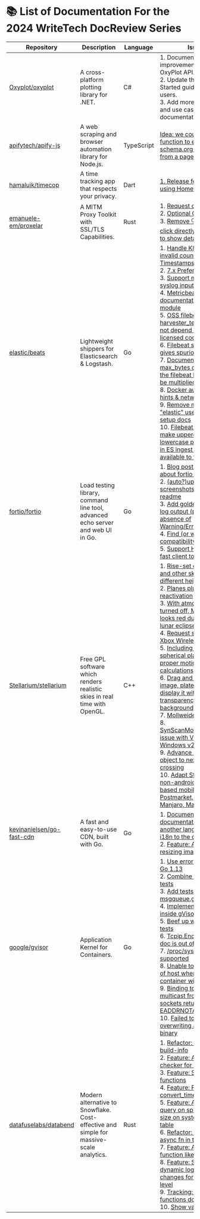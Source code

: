 # 📚 List of Documentation For the 2024 WriteTech DocReview Series

| **Repository**                               | **Description**                        | **Language**                       | **Issues**                      |
|----------------------------------------------|----------------------------------------|------------------------------------|---------------------------------|
| [Oxyplot/oxyplot](https://github.com/oxyplot/oxyplot)| A cross-platform plotting library for .NET. | C#                    | 1. Documentation improvements for the OxyPlot API. <br> 2. Update the Getting Started guide for new users. <br> 3. Add more examples and use cases to the documentation.|
| [apifytech/apify-js](https://github.com/apify/crawlee) | A web scraping and browser automation library for Node.js. | TypeScript | [Idea: we could add function to extract schema.org microdata from a page](https://github.com/apify/crawlee/issues/276) |
| [hamaluik/timecop](https://github.com/hamaluik/timecop) | A time tracking app that respects your privacy. | Dart | [1. Release for macOS using Homebrew Cask](https://github.com/hamaluik/timecop/issues/82) |
| [emanuele-em/proxelar](https://github.com/emanuele-em/proxelar) | A MITM Proxy Toolkit with SSL/TLS Capabilities. | Rust | 1. [Request duplication](https://github.com/emanuele-em/proxelar/issues/7) <br> 2. [Optional GUI](https://github.com/emanuele-em/proxelar/issues/69) <br> 3. [Remove 🔍 and allow click directly on table row to show details](https://github.com/emanuele-em/proxelar/issues/24) |
| [elastic/beats](https://github.com/elastic/beats) | Lightweight shippers for Elasticsearch & Logstash. | Go | 1. [Handle K8s events with invalid count or invalid Timestamps](https://github.com/elastic/beats/issues/31126)<br> 2. [7.x Prefer hot data tiers](https://github.com/elastic/beats/issues/30411)<br> 3. [Support multiline in syslog input](https://github.com/elastic/beats/issues/7594)<br> 4. [Metricbeat - Missing documentation in SQL module](https://github.com/elastic/beats/issues/18743)<br> 5. [OSS filebeat harvester_test.go should not depend on Elastic-licensed code](https://github.com/elastic/beats/issues/40293)<br> 6. [Filebeat setup check gives spurious ILM error](https://github.com/elastic/beats/issues/16336)<br> 7. [Document that the max_bytes configured for the filebeat log input may be multiplied by 4](https://github.com/elastic/beats/issues/31984)<br> 8. [Docker autodiscover hints & networks](https://github.com/elastic/beats/issues/8498)<br> 9. [Remove mention of "elastic" user in cloud setup docs](https://github.com/elastic/beats/issues/29862)<br> 10. [Filebeat Processors - make uppercase and lowercase processors (as in ES ingest nodes) available to filebeat](https://github.com/elastic/beats/issues/22254) |
| [fortio/fortio](https://github.com/fortio/fortio) | Load testing library, command line tool, advanced echo server and web UI in Go. | Go | 1. [Blog post(s)/article about fortio (features)](https://github.com/fortio/fortio/issues/266) <br> 2. [(auto?)update the screenshots in the readme](https://github.com/fortio/fortio/issues/154) <br> 3. [Add golden copies of log output (presence and absence of Warning/Errors) for tests](https://github.com/fortio/fortio/issues/295) <br> 4. [Find (or write?) HTTP compatibility tests](https://github.com/fortio/fortio/issues/38) <br> 5. [Support HTTP proxy for fast client too](https://github.com/fortio/fortio/issues/318) <br> |
| [Stellarium/stellarium](https://github.com/Stellarium/stellarium) | Free GPL software which renders realistic skies in real time with OpenGL. | C++ | 1. [Rise-set of Sun, Moon and other sky objects in different height of places](https://github.com/Stellarium/stellarium/issues/3212)<br> 2. [Planes plugin reactivation](https://github.com/Stellarium/stellarium/issues/3891)<br> 3. [With atmosphere turned off, Moon still looks red during total lunar eclipse](https://github.com/Stellarium/stellarium/issues/3218)<br> 4. [Request support for Xbox Wireless Controller](https://github.com/Stellarium/stellarium/issues/3323)<br> 5. [Including conversion of spherical plane into star's proper motion calculations](https://github.com/Stellarium/stellarium/issues/3108)<br> 6. [Drag and drop an image, platesolve it and display it with variable transparency above background](https://github.com/Stellarium/stellarium/issues/3170)<br> 7. [Mollweide Projection](https://github.com/Stellarium/stellarium/issues/3895)<br> 8. [SynScanMobile.Telescope issue with V24.1qt6 on Windows v22H2](https://github.com/Stellarium/stellarium/issues/3773)<br> 9. [Advance selected object to next az/alt crossing](https://github.com/Stellarium/stellarium/issues/3737)<br> 10. [Adapt Stellarium to non-android/non-AOSP-based mobile devices? Postmarket, UbuntuTouch, Manjaro, Maemo...](https://github.com/Stellarium/stellarium/issues/3850) |
| [kevinanielsen/go-fast-cdn](https://github.com/kevinanielsen/go-fast-cdn) | A fast and easy-to-use CDN, built with Go. | Go | 1. [Documentation: Write documentation for adding another language with i18n to the docs](https://github.com/kevinanielsen/go-fast-cdn/issues/78) <br> 2. [Feature: Add button for resizing images](https://github.com/kevinanielsen/go-fast-cdn/issues/90) |
| [google/gvisor](https://github.com/google/gvisor) | Application Kernel for Containers. | Go | 1. [Use error wrapping in Go 1.13](https://github.com/google/gvisor/issues/2270)<br> 2. [Combine similar syscall tests](https://github.com/google/gvisor/issues/1640)<br> 3. [Add tests for msgqueue.go](https://github.com/google/gvisor/issues/8872)<br> 4. [Implement /dev/kmsg inside gVisor](https://github.com/google/gvisor/issues/2290)<br> 5. [Beef up write syscall tests](https://github.com/google/gvisor/issues/2370)<br> 6. [Tcpip.Endpoint.Write() doc is out of date](https://github.com/google/gvisor/issues/6024)<br> 7. [/proc/sys/net/ipv6 not supported](https://github.com/google/gvisor/issues/5745)<br> 8. [Unable to get hostname of host when running container with --uts=host](https://github.com/google/gvisor/issues/7995)<br> 9. [Binding to IPv6 multicast from ICMPv6 sockets returns EADDRNOTAVAIL](https://github.com/google/gvisor/issues/5960)<br> 10. [Failed to stop overwriting a running binary](https://github.com/google/gvisor/issues/1005) |
| [datafuselabs/databend](https://github.com/datafuselabs/databend) | Modern alternative to Snowflake. Cost-effective and simple for massive-scale analytics. | Rust | 1. [Refactor: Try using build-info](https://github.com/datafuselabs/databend/issues/9874) <br> 2. [Feature: Add type checker for sqlglogictest](https://github.com/datafuselabs/databend/issues/9647)<br> 3. [Feature: Support map functions](https://github.com/datafuselabs/databend/issues/15295)<br> 4. [Feature: Function about convert_timezone](https://github.com/datafuselabs/databend/issues/16177)<br> 5. [Feature: Allow user to query on spilled storage size on system.query_log table](https://github.com/datafuselabs/databend/issues/15269)<br> 6. [Refactor: Use native async fn in trait syntax](https://github.com/datafuselabs/databend/issues/12201)<br> 7. [Feature: Add list function like duckdb](https://github.com/datafuselabs/databend/issues/10497)<br> 8. [Feature: Support dynamic log level changes for the query level](https://github.com/datafuselabs/databend/issues/15469)<br> 9. [Tracking: Re-org the functions doc](https://github.com/datafuselabs/databend/issues/10029)<br> 10. [Show variables](https://github.com/datafuselabs/databend/issues/16274) |
